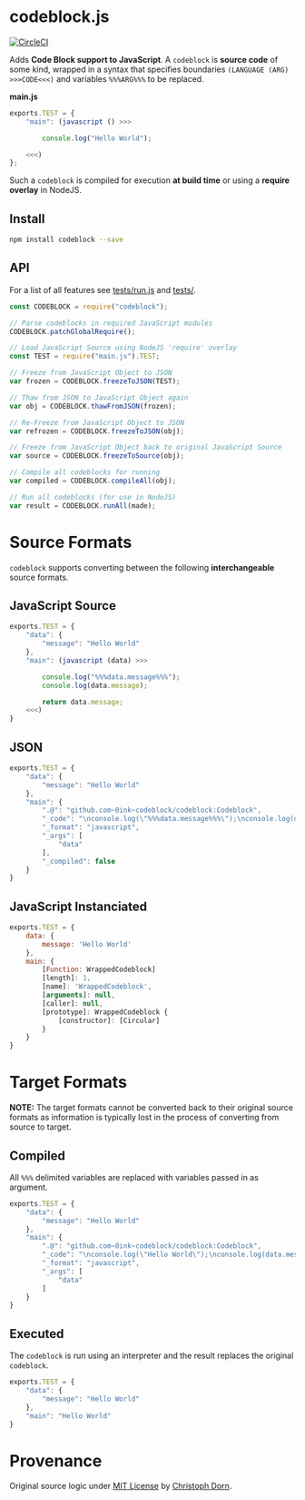 codeblock.js
============

[![CircleCI](https://circleci.com/gh/0ink/codeblock.js.svg?style=svg)](https://circleci.com/gh/0ink/codeblock.js)

Adds **Code Block support to JavaScript**. A `codeblock` is **source code** of some kind,
wrapped in a syntax that specifies boundaries `(LANGUAGE (ARG) >>>CODE<<<)` and variables `%%%ARG%%%` to be replaced.

**main.js**
````js
exports.TEST = {
    "main": (javascript () >>>

        console.log("Hello World");

    <<<)
};
````

Such a `codeblock` is compiled for execution **at build time** or using a **require overlay** in NodeJS.

Install
-------

````sh
npm install codeblock --save
````

API
---

For a list of all features see [tests/run.js](https://github.com/0ink/codeblock.js/blob/master/tests/run.js) and [tests/](https://github.com/0ink/codeblock.js/tree/master/tests).

````js
const CODEBLOCK = require("codeblock");

// Parse codeblocks in required JavaScript modules
CODEBLOCK.patchGlobalRequire();

// Load JavaScript Source using NodeJS 'require' overlay
const TEST = require("main.js").TEST;

// Freeze from JavaScript Object to JSON
var frozen = CODEBLOCK.freezeToJSON(TEST);

// Thaw from JSON to JavaScript Object again
var obj = CODEBLOCK.thawFromJSON(frozen);

// Re-Freeze from JavaScript Object to JSON
var refrozen = CODEBLOCK.freezeToJSON(obj);

// Freeze from JavaScript Object back to original JavaScript Source
var source = CODEBLOCK.freezeToSource(obj);

// Compile all codeblocks for running
var compiled = CODEBLOCK.compileAll(obj);

// Run all codeblocks (for use in NodeJS)
var result = CODEBLOCK.runAll(made);

````


Source Formats
==============

`codeblock` supports converting between the following **interchangeable** source formats.

## JavaScript Source

````js
exports.TEST = {
    "data": {
        "message": "Hello World"
    },
    "main": (javascript (data) >>>

        console.log("%%%data.message%%%");
        console.log(data.message);

        return data.message;
    <<<)
}
````

## JSON

````js
exports.TEST = {
    "data": {
        "message": "Hello World"
    },
    "main": {
        ".@": "github.com~0ink~codeblock/codeblock:Codeblock",
        "_code": "\nconsole.log(\"%%%data.message%%%\");\nconsole.log(data.message);\n\nreturn data.message;",
        "_format": "javascript",
        "_args": [
            "data"
        ],
        "_compiled": false
    }
}
````

## JavaScript Instanciated

````js
exports.TEST = {
    data: {
        message: 'Hello World'
    },
    main: {
        [Function: WrappedCodeblock]
        [length]: 1,
        [name]: 'WrappedCodeblock',
        [arguments]: null,
        [caller]: null,
        [prototype]: WrappedCodeblock {
            [constructor]: [Circular]
        }     
    }
}
````

Target Formats
==============

**NOTE:** The target formats cannot be converted back to their original source formats
as information is typically lost in the process of converting from source to target.

## Compiled

All `%%%` delimited variables are replaced with variables passed in as argument.

````js
exports.TEST = {
    "data": {
        "message": "Hello World"
    },
    "main": {
        ".@": "github.com~0ink~codeblock/codeblock:Codeblock",
        "_code": "\nconsole.log(\"Hello World\");\nconsole.log(data.message);\n\nreturn data.message;",
        "_format": "javascript",
        "_args": [
            "data"
        ]
    }
}
````

## Executed

The `codeblock` is run using an interpreter and the result replaces the
original `codeblock`.

````js
exports.TEST = {
    "data": {
        "message": "Hello World"
    },
    "main": "Hello World"
}
````

Provenance
==========

Original source logic under [MIT License](https://opensource.org/licenses/MIT) by [Christoph Dorn](http://christophdorn.com/).
